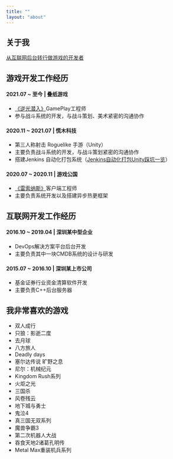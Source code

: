 ```yaml
---
title: ""
layout: "about"
---
```


## 关于我

[从互联网后台转行做游戏的开发者](https://lightjiao.github.io/posts/013.chang-my-career-to-unity/)



## 游戏开发工作经历

#### 2021.07 ~ 至今  |  叠纸游戏
 - [《逆光潜入》](https://www.taptap.com/app/225621)GamePlay工程师
 - 参与战斗系统的开发，与战斗策划、美术紧密的沟通协作

####  2020.11 ~ 2021.07  |  慌木科技
 - 第三人称射击 Roguelike 手游（Unity）
 - 主要负责战斗系统的开发，与战斗策划紧密的沟通协作
 - 搭建Jenkins 自动化打包系统（[Jenkins自动化打包Unity踩坑一览](https://lightjiao.github.io/posts/027.jenkins-build-unity-problems/)）

#### 2020.07 ~ 2020.11  |  游戏公国
 - [《雷索纳斯》](https://www.taptap.com/app/226568)客户端工程师
 - 主要负责系统开发以及搭建异步热更框架



## 互联网开发工作经历

#### 2016.10 ~ 2019.04  |  深圳某中型企业
  - DevOps解决方案平台后台开发
  - 主要负责其中一块CMDB系统的设计与研发
#### 2015.07 ~ 2016.10  |  深圳某上市公司
  - 基金证券行业资金清算软件开发
  - 主要负责C++后台服务器



## 我非常喜欢的游戏

- 双人成行
- 只狼：影逝二度
- 去月球
- 八方旅人
- Deadly days
- 塞尔达传说 旷野之息
- 尼尔：机械纪元
- Kingdom Rush系列
- 火炬之光
- 三国杀
- 风卷残云
- 地下城与勇士
- 鬼泣4
- 真三国无双系列
- 魔兽争霸3
- 第二次机器人大战
- 吞食天地2诸葛孔明传
- Metal Max重装机兵系列
